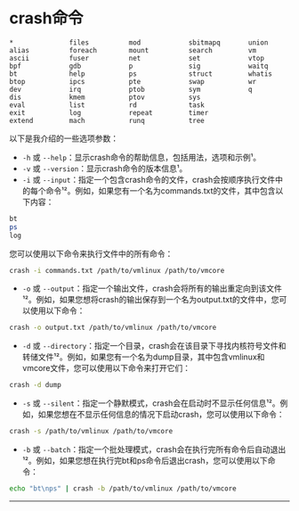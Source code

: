 # crash命令

```shell
*              files          mod            sbitmapq       union          
alias          foreach        mount          search         vm             
ascii          fuser          net            set            vtop           
bpf            gdb            p              sig            waitq          
bt             help           ps             struct         whatis         
btop           ipcs           pte            swap           wr             
dev            irq            ptob           sym            q              
dis            kmem           ptov           sys            
eval           list           rd             task           
exit           log            repeat         timer          
extend         mach           runq           tree     
```



以下是我介绍的一些选项参数：

- `-h` 或 `--help`：显示crash命令的帮助信息，包括用法，选项和示例¹。
- `-v` 或 `--version`：显示crash命令的版本信息¹。
- `-i` 或 `--input`：指定一个包含crash命令的文件，crash会按顺序执行文件中的每个命令¹²。例如，如果您有一个名为commands.txt的文件，其中包含以下内容：

```bash
bt
ps
log
```

您可以使用以下命令来执行文件中的所有命令：

```bash
crash -i commands.txt /path/to/vmlinux /path/to/vmcore
```

- `-o` 或 `--output`：指定一个输出文件，crash会将所有的输出重定向到该文件¹²。例如，如果您想将crash的输出保存到一个名为output.txt的文件中，您可以使用以下命令：

```bash
crash -o output.txt /path/to/vmlinux /path/to/vmcore
```

- `-d` 或 `--directory`：指定一个目录，crash会在该目录下寻找内核符号文件和转储文件¹²。例如，如果您有一个名为dump目录，其中包含vmlinux和vmcore文件，您可以使用以下命令来打开它们：

```bash
crash -d dump
```

- `-s` 或 `--silent`：指定一个静默模式，crash会在启动时不显示任何信息¹²。例如，如果您想在不显示任何信息的情况下启动crash，您可以使用以下命令：

```bash
crash -s /path/to/vmlinux /path/to/vmcore
```

- `-b` 或 `--batch`：指定一个批处理模式，crash会在执行完所有命令后自动退出¹²。例如，如果您想在执行完bt和ps命令后退出crash，您可以使用以下命令：

```bash
echo "bt\nps" | crash -b /path/to/vmlinux /path/to/vmcore
```






---